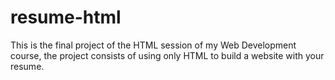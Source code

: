 # resume-html
This is the final project of the HTML session of my Web Development course, the project consists of using only HTML to build a website with your resume.
